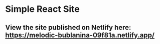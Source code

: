 
# Simple React Site

## View the site published on Netlify here: https://melodic-bublanina-09f81a.netlify.app/
